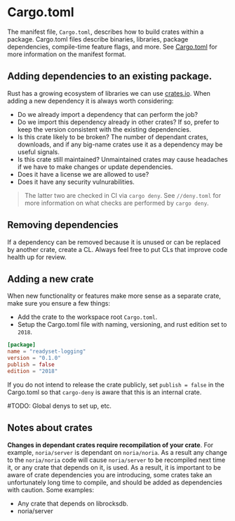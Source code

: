 # Cargo.toml

The manifest file, `Cargo.toml`, describes how to build crates within a
package. Cargo.toml files describe binaries, libraries, package dependencies,
compile-time feature flags, and more. See 
[Cargo.toml](https://doc.rust-lang.org/cargo/reference/manifest.html)
for more information on the manifest format. 

## Adding dependencies to an existing package.
Rust has a growing ecosystem of libraries we can use [crates.io](https://crates.io/).
When adding a new dependency it is always worth considering:
  * Do we already import a dependency that can perform the job?
  * Do we import this dependency already in other crates? If so, prefer to keep the version consistent
    with the existing dependencies.
  * Is this crate likely to be broken? The number of dependant crates, downloads, and
    if any big-name crates use it as a dependency may be useful signals.
  * Is this crate still maintained? Unmaintained crates may cause headaches if we have
    to make changes or update dependencies.
  * Does it have a license we are allowed to use?
  * Does it have any security vulnurabilities.

> The latter two are checked in CI via `cargo deny`. See `//deny.toml` for more
> information on what checks are performed by `cargo deny`.

## Removing dependencies
If a dependency can be removed because it is unused or can be replaced by another
crate, create a CL. Always feel free to put CLs that improve code health up for
review.

## Adding a new crate
When new functionality or features make more sense as a separate crate, make sure
you ensure a few things:
  * Add the crate to the workspace root `Cargo.toml`. 
  * Setup the Cargo.toml file with naming, versioning, and rust edition set to `2018`.

```toml
[package]
name = "readyset-logging"
version = "0.1.0"
publish = false
edition = "2018"
```

If you do not intend to release the crate publicly, set `publish = false` in the
Cargo.toml so that `cargo-deny` is aware that this is an internal crate.

#TODO: Global denys to set up, etc.

## Notes about crates

**Changes in dependant crates require recompilation of your crate**.
For example, `noria/server` is dependant on `noria/noria`. As a result any change
to the `noria/noria` code will cause `noria/server` to be recompiled next time it,
or any crate that depends on it, is used. As a result, it is important to be aware
of crate dependencies you are introducing, some crates take an unfortunately long
time to compile, and should be added as dependencies with caution. Some examples:
  * Any crate that depends on librocksdb.
  * noria/server
